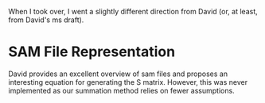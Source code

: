 When I took over, I went a slightly different direction from David (or, at least, from David's ms draft). 

# SAM File Representation

David provides an excellent overview of sam files and proposes an interesting equation for generating the S matrix. However, this was never implemented as our summation method relies on fewer assumptions. 














